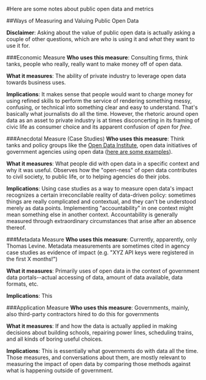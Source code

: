 #Here are some notes about public open data and metrics

##Ways of Measuring and Valuing Public Open Data

**Disclaimer**: Asking about the value of public open data is actually asking a couple of other questions, which are *who* is using it and *what* they want to use it for.

###Economic Measure
**Who uses this measure**: Consulting firms, think tanks, people who really, really want to make money off of open data. 

**What it measures**: The ability of private industry to leverage open data towards business uses. 

**Implications**: It makes sense that people would want to charge money for using refined skills to perform the service of rendering something messy, confusing, or technical into something clear and easy to understand. That's basically what journalists do all the time. However, the rhetoric around open data as an asset to private industry is at times disconcerting in its framing of civic life as consumer choice and its apparent confusion of *open* for *free*. 

###Anecdotal Measure (Case Studies)
**Who uses this measure**: Think tanks and policy groups like the [Open Data Institute](http://theodi.org/case-studies), open data initiatives of government agencies using open data ([here are some examples](http://project-open-data.github.io/#case-studies)).

**What it measures**: What people did with open data in a specific context and why it was useful. Observes how the "open-ness" of open data contributes to civil society, to public life, or to helping agencies do their jobs. 

**Implications**: Using case studies as a way to measure open data's impact recognizes a certain irreconcilable reality of data-driven policy: sometimes things are really complicated and contextual, and they can't be understood merely as data points. Implementing "accountability" in one context might mean something else in another context. Accountability is generally measured through extraordinary circumstances that arise after an absence thereof. 

###Metadata Measure
**Who uses this measure**: Currently, apparently, only Thomas Levine. Metadata measurements are sometimes cited in agency case studies as evidence of impact (e.g. "XYZ API keys were registered in the first X months!")

**What it measures**: Primarily uses of open data in the context of government data portals--actual accessing of data, amount of data available, data formats, etc. 

**Implications**: This 


###Application Measure
**Who uses this measure**: Governments, mainly, also third-party contractors hired to do this for governments

**What it measures**: If and how the data is actually applied in making decisions about building schools, repairing power lines, scheduling trains, and all kinds of boring useful choices.

**Implications**: This is essentially what governments do with data all the time. Those measures, and conversations about them, are mostly relevant to measuring the impact of open data by comparing those methods against what is happening outside of government. 
